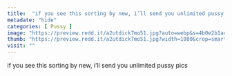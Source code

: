 ```yaml
---
title:  "if you see this sorting by new, i’ll send you unlimited pussy pics"
metadate: "hide"
categories: [ Pussy ]
image: "https://preview.redd.it/a2utdick7mo51.jpg?auto=webp&s=4b0e2b1acc18aba63df356c87d74513a9c85e3ba"
thumb: "https://preview.redd.it/a2utdick7mo51.jpg?width=1080&crop=smart&auto=webp&s=c63f96434117051002f2cde09452180a7d633b35"
visit: ""
---
```

if you see this sorting by new, i’ll send you unlimited pussy pics
